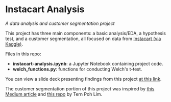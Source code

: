 # Instacart Analysis
_A data analysis and customer segmentation project_

This project has three main components: a basic analysis/EDA, a hypothesis test, and a customer segmentation, all focused on data from [Instacart (via Kaggle)](https://www.kaggle.com/c/instacart-market-basket-analysis/overview).  

Files in this repo:
* **instacart-analysis.ipynb**: a Jupyter Notebook containing project code.
* **welch_functions.py**: functions for conducting Welch's t-test.

You can view a slide deck presenting findings from this project [at this link](https://docs.google.com/presentation/d/1qmTurAtB4-uQUX1X82I3_V9Qt2EeuT7MMoOmdGu9y9Q/edit?usp=sharing).

The customer segmentation portion of this project was inspired by [this Medium article](https://towardsdatascience.com/the-most-important-data-science-tool-for-market-and-customer-segmentation-c9709ca0b64a) and [this repo](https://github.com/optiflow/rfm-customer-segmentation) by Tern Poh Lim.
